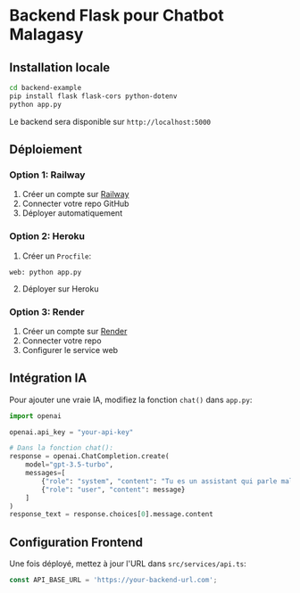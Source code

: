 # Backend Flask pour Chatbot Malagasy

## Installation locale

```bash
cd backend-example
pip install flask flask-cors python-dotenv
python app.py
```

Le backend sera disponible sur `http://localhost:5000`

## Déploiement

### Option 1: Railway
1. Créer un compte sur [Railway](https://railway.app)
2. Connecter votre repo GitHub
3. Déployer automatiquement

### Option 2: Heroku
1. Créer un `Procfile`:
```
web: python app.py
```
2. Déployer sur Heroku

### Option 3: Render
1. Créer un compte sur [Render](https://render.com)
2. Connecter votre repo
3. Configurer le service web

## Intégration IA

Pour ajouter une vraie IA, modifiez la fonction `chat()` dans `app.py`:

```python
import openai

openai.api_key = "your-api-key"

# Dans la fonction chat():
response = openai.ChatCompletion.create(
    model="gpt-3.5-turbo",
    messages=[
        {"role": "system", "content": "Tu es un assistant qui parle malagasy"},
        {"role": "user", "content": message}
    ]
)
response_text = response.choices[0].message.content
```

## Configuration Frontend

Une fois déployé, mettez à jour l'URL dans `src/services/api.ts`:
```typescript
const API_BASE_URL = 'https://your-backend-url.com';
```